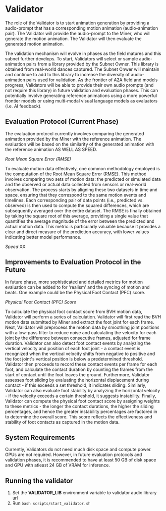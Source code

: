 # Validator
The role of the Validator is to start animation generation by providing a audio-prompt that has a corresponding motion animation (audio-animation pair). The Validator will provide the audio-prompt to the Miner, who will generate the motion animation. The Validator will then evaluate the generated motion animation.

The validation mechanism will evolve in phases as the field matures and this subnet further develops. To start, Validators will select or sample audio-animation pairs from a library provided by the Subnet Owner. This library is obtained from real-world dances captured. The Subnet Onwer will maintain and continue to add to this library to increase the diversity of audio-animation pairs used for validation. As the frontier of A2A field and models progress, Validators will be able to provide their own audio prompts (and not require this library) in  future validation and evaluation phases. This can potentially involve generating reference animations using a more powerful frontier models or using multi-modal visual language models as evaluators (i.e. AI feedback).


## Evaluation Protocol (Current Phase)
The evaluation protocol currently involves comparing the generated animation provided by the Miner with the reference animation. The evaluation will be based on the similarity of the generated animation with the reference animation AS WELL AS SPEED.

*Root Mean Square Error (RMSE)*

To evaluate motion data effectively, one common methodology employed is the computation of the Root Mean Square Error (RMSE). This method involves comparing two sets of motion data: the predicted or simulated data and the observed or actual data collected from sensors or real-world observation. The process starts by aligning these two datasets in time and space, ensuring that they correspond to the same motion events and timelines. Each corresponding pair of data points (i.e., predicted vs. observed) is then used to compute the squared differences, which are subsequently averaged over the entire dataset. The RMSE is finally obtained by taking the square root of this average, providing a single value that quantifies the average magnitude of the error between the predicted and actual motion data. This metric is particularly valuable because it provides a clear and direct measure of the prediction accuracy, with lower values indicating better model performance.

*Speed*
XX

## Improvements to Evaluation Protocol in the Future
In future phase, more sophisticated and detailed metrics for motion evaluation can be added to for 'realism' and the syncing of motion and beats. One example could be the Physical Foot Contact (PFC) score. 

*Physical Foot Contact (PFC) Score*

To calculate the physical foot contact score from BVH motion data, Validator will perform a series of calculation. Validator will first read the BVH motion data submitted by Miner and extract the foot joint for each frame. Next, Validator will preprocess the motion data by smoothing joint positions with a low-pass filter to reduce noise and calculating the velocity for each joint by the difference between consecutive frames, adjusted for frame duration. Validator can also detect foot contact events by analyzing the vertical velocity and position of each foot joint -  a contact event is recognized when the vertical velocity shifts from negative to positive and the foot joint's vertical position is below a predetermined threshold. Validator then proceeds to record these contact events per frame for each foot, and calculate the contact duration by counting the frames from the start of contact until the foot leaves the ground. Furthermore, Validator assesses foot sliding by evaluating the horizontal displacement during contact - if this exceeds a set threshold, it indicates sliding. Similarly, Validator can also evaluate foot stability by analyzing the horizontal velocity - if the velocity exceeds a certain threshold, it suggests instability. Finally, Validator can compute the physical foot contact score by assigning weights to these metrics - the longer the contact durations, the higher the sliding percentages, and hence the greater instability percentages are factored in to determine the overall score. This score reflects the effectiveness and stability of foot contacts as captured in the motion data.


## System Requirements
Currently, Validators do not need much disk space and compute power. GPUs are not required. However, in future evaluation protocols and validation phases, it is recommended to have at least 50 GB of disk space and GPU with atleast 24 GB of VRAM for inference.


## Running the validator

1. Set the **VALIDATOR_LIB** environment variable to validator audio library url
2. Run `bash scripts/start_validator.sh`
